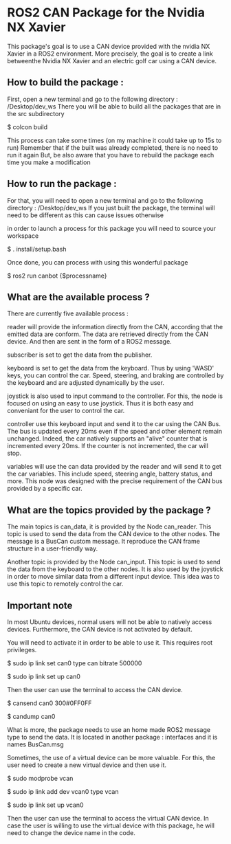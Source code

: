 # ROS2 CAN Package for the Nvidia NX Xavier

This package's goal is to use a CAN device provided with the nvidia NX Xavier in a ROS2 environment.
More precisely, the goal is to create a link betweenthe Nvidia NX Xavier and an electric golf car using a CAN device.

## How to build the package :

First, open a new terminal and go to the following directory : /Desktop/dev_ws
There you will be able to build all the packages that are in the src subdirectory

$ colcon build

This process can take some times (on my machine it could take up to 15s to run)
Remember that if the built was already completed, there is no need to run it again
But, be also aware that you have to rebuild the package each time you make a modification

## How to run the package :

For that, you will need to open a new terminal and go to the following directory : /Desktop/dev_ws
If you just built the package, the terminal will need to be different as this can cause issues otherwise

in order to launch a process for this package you will need to source your workspace

$ . install/setup.bash

Once done, you can process with using this wonderful package

$ ros2 run canbot {$processname}

## What are the available process ?

There are currently five available process :

reader will provide the information directly from the CAN, according that the emitted data are conform.
The data are retrieved directly from the CAN device. And then are sent in the form of a ROS2 message.

subscriber is set to get the data from the publisher.

keyboard is set to get the data from the keyboard. Thus by using 'WASD' keys, you can control the car.
Speed, steering, and braking are controlled by the keyboard and are adjusted dynamically by the user.

joystick is also used to input command to the controller.
For this, the node is focused on using an easy to use joystick.
Thus it is both easy and conveniant for the user to control the car. 

controller use this keyboard input and send it to the car using the CAN Bus. 
The bus is updated every 20ms even if the speed and other element remain unchanged.
Indeed, the car natively supports an "alive" counter that is incremented every 20ms.
If the counter is not incremented, the car will stop.

variables will use the can data provided by the reader and will send it to get the car variables.
This include speed, steering angle, battery status, and more.
This node was designed with the precise requirement of the CAN bus provided by a specific car.

## What are the topics provided by the package ?

The main topics is can_data, it is provided by the Node can_reader.
This topic is used to send the data from the CAN device to the other nodes.
The message is a BusCan custom message. It reproduce the CAN frame structure in a user-friendly way.

Another topic is provided by the Node can_input. 
This topic is used to send the data from the keyboard to the other nodes.
It is also used by the joystick in order to move similar data from a different input device.
This idea was to use this topic to remotely control the car.


## Important note

In most Ubuntu devices, normal users will not be able to natively access devices.
Furthermore, the CAN device is not activated by default.

You will need to activate it in order to be able to use it. This requires root privileges.

$ sudo ip link set can0 type can bitrate 500000

$ sudo ip link set up can0

Then the user can use the terminal to access the CAN device.

$ cansend can0 300#0FF0FF

$ candump can0

What is more, the package needs to use an home made ROS2 message type to send the data.
It is located in another package : interfaces and it is names BusCan.msg

Sometimes, the use of a virtual device can be more valuable.
For this, the user need to create a new virtual device and then use it.

$ sudo modprobe vcan

$ sudo ip link add dev vcan0 type vcan

$ sudo ip link set up vcan0

Then the user can use the terminal to access the virtual CAN device.
In case the user is willing to use the virtual device with this package, he will need to change the device name in the code.
